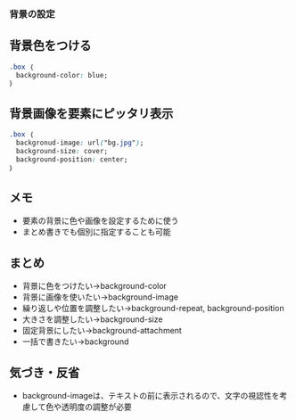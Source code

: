 ### 背景の設定

## 背景色をつける
```css
.box ｛
　background-color: blue;
｝
```

## 背景画像を要素にピッタリ表示
```css
.box ｛
　backgronud-image: url("bg.jpg");
　background-size: cover;
　background-position: center;
｝
```

## メモ
- 要素の背景に色や画像を設定するために使う
- まとめ書きでも個別に指定することも可能

## まとめ
- 背景に色をつけたい→background-color
- 背景に画像を使いたい→background-image
- 繰り返しや位置を調整したい→background-repeat, background-position
- 大きさを調整したい→background-size
- 固定背景にしたい→background-attachment
- 一括で書きたい→background


## 気づき・反省
- background-imageは、テキストの前に表示されるので、文字の視認性を考慮して色や透明度の調整が必要

